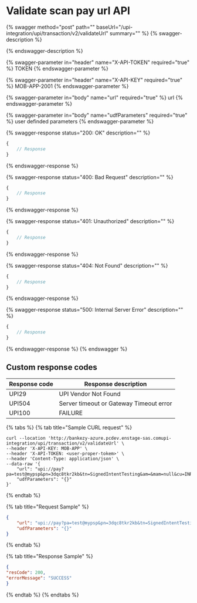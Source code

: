 # Validate scan pay url API

{% swagger method="post" path="" baseUrl="<domain>/upi-integration/upi/transaction/v2/validateUrl" summary="" %}
{% swagger-description %}

{% endswagger-description %}

{% swagger-parameter in="header" name="X-API-TOKEN" required="true" %}
TOKEN
{% endswagger-parameter %}

{% swagger-parameter in="header" name="X-API-KEY" required="true" %}
MOB-APP-2001
{% endswagger-parameter %}

{% swagger-parameter in="body" name="url" required="true" %}
url
{% endswagger-parameter %}

{% swagger-parameter in="body" name="udfParameters" required="true" %}
user definded parameters
{% endswagger-parameter %}

{% swagger-response status="200: OK" description="" %}
```javascript
{
    // Response
}
```
{% endswagger-response %}

{% swagger-response status="400: Bad Request" description="" %}
```javascript
{
    // Response
}
```
{% endswagger-response %}

{% swagger-response status="401: Unauthorized" description="" %}
```javascript
{
    // Response
}
```
{% endswagger-response %}

{% swagger-response status="404: Not Found" description="" %}
```javascript
{
    // Response
}
```
{% endswagger-response %}

{% swagger-response status="500: Internal Server Error" description="" %}
```javascript
{
    // Response
}
```
{% endswagger-response %}
{% endswagger %}

## Custom response codes

| Response code | Response description                    |
| ------------- | --------------------------------------- |
| UPI29         | UPI Vendor Not Found                    |
| UPI504        | Server timeout or Gateway Timeout error |
| UPI100        | FAILURE                                 |

{% tabs %}
{% tab title="Sample CURL request" %}
```
curl --location 'http://bankezy-azure.pcdev.enstage-sas.comupi-integration/upi/transaction/v2/validateUrl' \
--header 'X-API-KEY: MOB-APP' \
--header 'X-API-TOKEN: <user-proper-tokem>' \
--header 'Content-Type: application/json' \
--data-raw '{
    "url": "upi://pay?pa=test@mypsp&pn=3dqc8tkr2kb&tn=SignedIntentTesting&am=&mam=null&cu=INR&tr=UPITestHelper1&mode=00&orgid=158002&sign=MEUCIQDfuE08NavtqTAeOW+WBwDuFBUa83KGipzmyWeOOQZd8wIgFfRY6jwtty0WleXUT2Ir4jnfHpa59K4ZB8SVsd+R6JE=",
    "udfParameters": "{}"
}'
```
{% endtab %}

{% tab title="Request Sample" %}
```json
{
    "url": "upi://pay?pa=test@mypsp&pn=3dqc8tkr2kb&tn=SignedIntentTesting&am=&mam=null&cu=INR&tr=UPITestHelper1&mode=00&orgid=158002&sign=MEUCIQDfuE08NavtqTAeOW+WBwDuFBUa83KGipzmyWeOOQZd8wIgFfRY6jwtty0WleXUT2Ir4jnfHpa59K4ZB8SVsd+R6JE=",
    "udfParameters": "{}"
}
```
{% endtab %}

{% tab title="Response Sample" %}
```json
{   
"resCode": 200,   
"errorMessage": "SUCCESS"
}
```
{% endtab %}
{% endtabs %}
